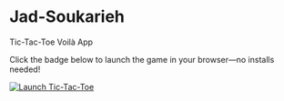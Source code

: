 # Jad-Soukarieh
 Tic-Tac-Toe Voilà App

Click the badge below to launch the game in your browser—no installs needed!

[![Launch Tic-Tac-Toe](https://mybinder.org/badge_logo.svg)](https://mybinder.org/v2/gh/YourUsername/JadAlSoukarieh/main?urlpath=voila%2Frender%2FXOXO_Game.ipynb)
